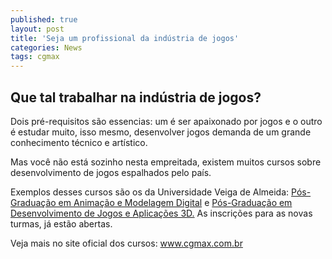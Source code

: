 ```yaml
---
published: true
layout: post
title: 'Seja um profissional da indústria de jogos'
categories: News
tags: cgmax
---
```

## Que tal trabalhar na indústria de jogos?
Dois pré-requisitos são essencias: um é ser apaixonado por jogos e o outro é estudar muito, isso mesmo, desenvolver jogos demanda de um grande conhecimento técnico e artístico.

Mas você não está sozinho nesta empreitada, existem muitos cursos sobre desenvolvimento de jogos espalhados pelo país.

Exemplos desses cursos são os da Universidade Veiga de Almeida: <a href="http://www.cgmax.com.br/index.php?option=com_content&amp;task=blogcategory&amp;id=67&amp;Itemid=45">Pós-Graduação em Animação e Modelagem Digital</a>
 e <a href="http://www.cgmax.com.br/index.php?option=com_content&amp;task=blogcategory&amp;id=68&amp;Itemid=48">Pós-Graduação em Desenvolvimento de Jogos e Aplicações 3D.</a>
 As inscrições para as novas turmas, já estão abertas.

Veja mais no site oficial dos cursos: <a href="http://www.cgmax.com.br">www.cgmax.com.br</a>
